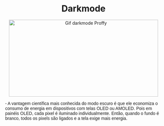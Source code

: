 <center>
    <h1>Darkmode</h1>
    <img src="https://media0.giphy.com/media/kfWTeO9ouea4bqfp96/giphy.gif" alt="Gif darkmode Proffy" width="480" height="248">
    <p style="text-align: left; font-family: Arial; font-weight: 500;">- A vantagem científica mais conhecida do modo escuro é que ele economiza o consumo de energia em dispositivos com telas OLED ou AMOLED. Pois em painéis OLED, cada pixel é iluminado individualmente. Então, quando o fundo é branco, todos os pixels são ligados e a tela exige mais energia.</p>
</center>